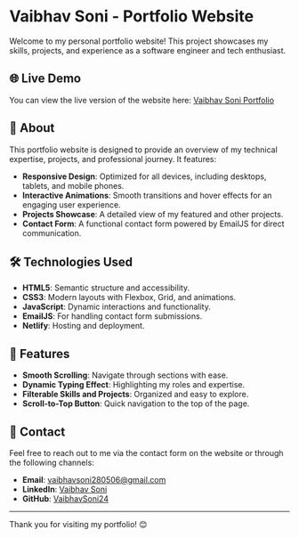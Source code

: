# Vaibhav Soni - Portfolio Website

Welcome to my personal portfolio website! This project showcases my skills, projects, and experience as a software engineer and tech enthusiast.

## 🌐 Live Demo
You can view the live version of the website here: [Vaibhav Soni Portfolio](https://vaibhavsoniportfolio.netlify.app/)

## 📖 About
This portfolio website is designed to provide an overview of my technical expertise, projects, and professional journey. It features:
- **Responsive Design**: Optimized for all devices, including desktops, tablets, and mobile phones.
- **Interactive Animations**: Smooth transitions and hover effects for an engaging user experience.
- **Projects Showcase**: A detailed view of my featured and other projects.
- **Contact Form**: A functional contact form powered by EmailJS for direct communication.

## 🛠️ Technologies Used
- **HTML5**: Semantic structure and accessibility.
- **CSS3**: Modern layouts with Flexbox, Grid, and animations.
- **JavaScript**: Dynamic interactions and functionality.
- **EmailJS**: For handling contact form submissions.
- **Netlify**: Hosting and deployment.

## 🚀 Features
- **Smooth Scrolling**: Navigate through sections with ease.
- **Dynamic Typing Effect**: Highlighting my roles and expertise.
- **Filterable Skills and Projects**: Organized and easy to explore.
- **Scroll-to-Top Button**: Quick navigation to the top of the page.

## 📧 Contact
Feel free to reach out to me via the contact form on the website or through the following channels:
- **Email**: [vaibhavsoni280506@gmail.com](mailto:vaibhavsoni280506@gmail.com)
- **LinkedIn**: [Vaibhav Soni](https://www.linkedin.com/in/vaibhav-soni-867836285/)
- **GitHub**: [VaibhavSoni24](https://github.com/VaibhavSoni24)

---
Thank you for visiting my portfolio! 😊
